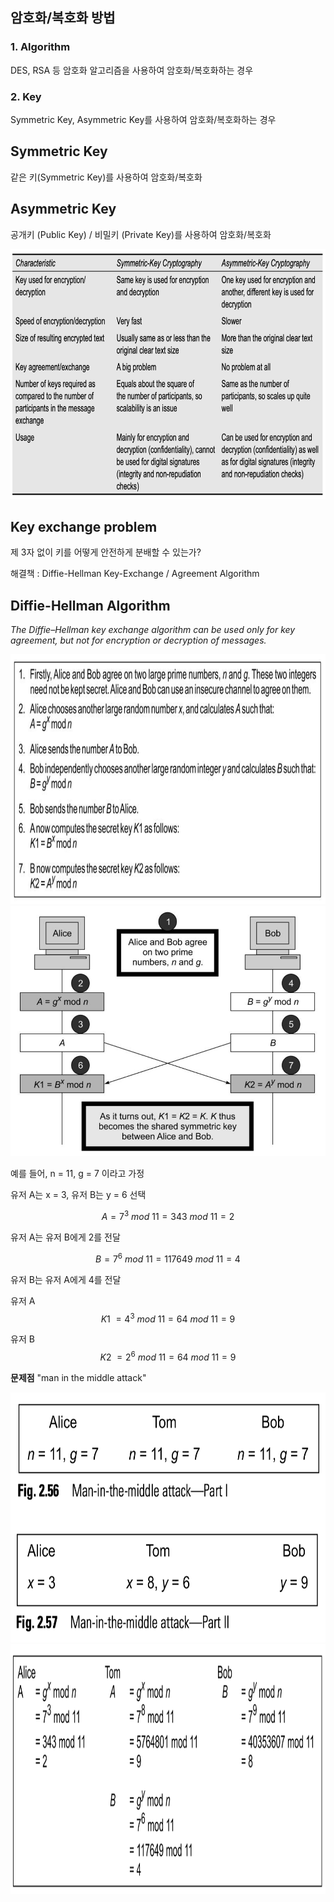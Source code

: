 ## 암호화/복호화 방법

### 1. Algorithm

DES, RSA 등 암호화 알고리즘을 사용하여 암호화/복호화하는 경우

### 2. Key

Symmetric Key, Asymmetric Key를 사용하여 암호화/복호화하는 경우

## Symmetric Key

같은 키(Symmetric Key)를 사용하여 암호화/복호화

## Asymmetric Key

공개키 (Public Key) / 비밀키 (Private Key)를 사용하여 암호화/복호화

<img src="https://github.com/jiniljeil/Record-Space/blob/master/Computer%20Security/images/key_compare.png" height="400px">

## Key exchange problem 

제 3자 없이 키를 어떻게 안전하게 분배할 수 있는가?

해결책 : Diffie-Hellman Key-Exchange / Agreement Algorithm 

## Diffie-Hellman Algorithm

*The Diffie–Hellman key exchange algorithm can be used only for key agreement, but not for encryption or decryption of messages.*

<img src="https://github.com/jiniljeil/Record-Space/blob/master/Computer%20Security/images/diffie-hellman.png" height="400px">

<img src="https://github.com/jiniljeil/Record-Space/blob/master/Computer%20Security/images/diffie-hellman_.png" height="400px">

예를 들어, n = 11, g = 7 이라고 가정

유저 A는 x = 3, 유저 B는 y = 6 선택

$$
    A = 7^3\ mod\ 11 = 343\ mod\ 11 = 2
$$

유저 A는 유저 B에게 2를 전달

$$
    B = 7^6\ mod\ 11 = 117649\ mod\ 11 = 4
$$

유저 B는 유저 A에게 4를 전달

유저 A
$$
    K1\ = 4^3\ mod\ 11 = 64\ mod\ 11 = 9
$$

유저 B
$$
    K2\ = 2^6\ mod\ 11 = 64\ mod\ 11 = 9
$$

**문제점**
"man in the middle attack" 

<img src="https://github.com/jiniljeil/Record-Space/blob/master/Computer%20Security/images/man_in_the_middle_attack.png" height="400px">

<img src="https://github.com/jiniljeil/Record-Space/blob/master/Computer%20Security/images/man_in_the_middle_attack_.png" height="400px">